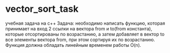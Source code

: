 # vector_sort_task
учебная задача на с++
Задача: необходимо написать функцию, которая принимает на вход 2 ссылки на вектора from и to(from константа), которые отсортированы по возрастанию, а затем добавляет в вектор to все элементы вектора from, при этом сортируя их по возрастанию. Функция должна обладать линейным временем работы O(n).
